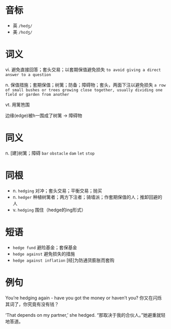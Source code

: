 # 音标

- 英 `/hedʒ/`
- 美 `/hɛdʒ/`

# 词义

vi. 避免直接回答；套头交易；以套期保值避免损失
`to avoid giving a direct answer to a question`

n. 保值措施；套期保值；树篱；防备；障碍物；套头，两面下注以避免损失
`a row of small bushes or trees growing close together, usually dividing one field or garden from another`

vt. 用篱笆围




边缘(edge)被h一围成了树篱 → 障碍物

# 同义

n. [建]树篱；障碍
`bar` `obstacle` `dam` `let` `stop`

# 同根

- n. `hedging` 对冲；套头交易；平衡交易；抛买
- n. `hedger` 种植树篱者；两方下注者；骑墙派；作套期保值的人；推卸回避的人
- v. `hedging` 围住（hedge的ing形式）

# 短语

- `hedge fund` 避险基金；套保基金
- `hedge against` 避免损失的措施
- `hedge against inflation` [经]为防通货膨胀而套购

# 例句

You’re hedging again - have you got the money or haven’t you?
你又在闪烁其词了，你究竟有没有钱？

‘That depends on my partner,’ she hedged.
“那取决于我的合伙人。”她避重就轻地答道。


